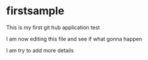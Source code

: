 # firstsample
This is my first git hub application test

I am now editing this file and see if what gonna happen

I am try to add more details

